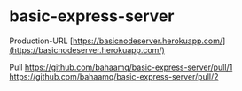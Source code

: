 # basic-express-server

Production-URL
[https://basicnodeserver.herokuapp.com/](https://basicnodeserver.herokuapp.com/)

Pull
https://github.com/bahaamq/basic-express-server/pull/1
https://github.com/bahaamq/basic-express-server/pull/2
